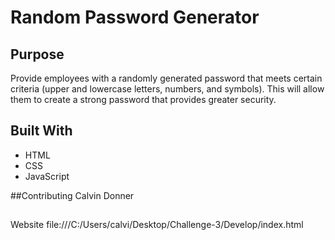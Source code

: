 # Random Password Generator 

## Purpose
Provide employees with a randomly generated password that meets certain criteria (upper and lowercase letters, numbers, and symbols). This will allow them to create a strong password that provides greater security.

## Built With
* HTML
* CSS
* JavaScript

##Contributing
Calvin Donner

## 
Website
file:///C:/Users/calvi/Desktop/Challenge-3/Develop/index.html
